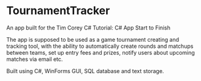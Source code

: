 # TournamentTracker

An app built for the Tim Corey C# Tutorial: C# App Start to Finish

The app is supposed to be used as a game tournament creating and tracking tool, with the ability to automatically create rounds and matchups between teams, set up entry fees and prizes, notify users about upcoming matches via email etc.

Built using C#, WinForms GUI, SQL database and text storage.